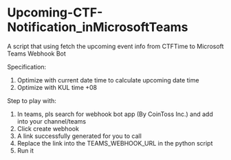 # Upcoming-CTF-Notification_inMicrosoftTeams
A script that using fetch the upcoming event info from CTFTime to Microsoft Teams Webhook Bot

Specification:
1. Optimize with current date time to calculate upcoming date time
2. Optimize with KUL time +08

Step to play with:
1. In teams, pls search for webhook bot app (By CoinToss Inc.) and add into your channel/teams
2. Click create webhook
3. A link successfully generated for you to call
4. Replace the link into the TEAMS_WEBHOOK_URL in the python script
5. Run it
